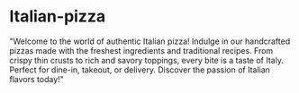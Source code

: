 # Italian-pizza
 "Welcome to the world of authentic Italian pizza! Indulge in our handcrafted pizzas made with the freshest ingredients and traditional recipes. From crispy thin crusts to rich and savory toppings, every bite is a taste of Italy. Perfect for dine-in, takeout, or delivery. Discover the passion of Italian flavors today!"
